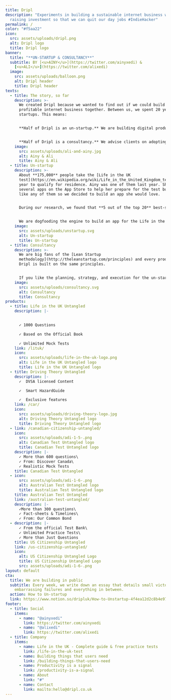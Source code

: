 ```yaml
---
title: Dripl
description: "Experiments in building a sustainable internet business without
  raising investment so that we can quit our day jobs #IndieHacker"
permalink: /
color: "#f5aa22"
icon:
  src: assets/uploads/dripl.png
  alt: Dripl logo
  title: Dripl logo
banner:
  title: "**UN-STARTUP & CONSULTANCY**"
  subtitle: BY [<u>AINY</u>](https://twitter.com/ainyxedi) &
    [<u>ALI</u>](https://twitter.com/alixedi)
  image:
    src: assets/uploads/balloon.png
    alt: Dripl header
    title: Dripl header
texts:
  - title: The story, so far
    description: >-
      We created Dripl because we wanted to find out if we could build a
      profitable internet business together. Between us, we spent 20 years at
      startups. This means:


      **Half of Dripl is an un-startup.** We are building digital products but we are not seeking hockey stick growth, looking for venture capital, or working 100-hour weeks.


      **Half of Dripl is a consultancy.** We advise clients on adopting Lean Startup principles in the enterprise. This helps us fund the un-startup, but we are also very good at this.
    image:
      src: assets/uploads/ali-and-ainy.jpg
      alt: Ainy & Ali
      title: Ainy & Ali
  - title: Un-startup
    description: >-
      About **175,000** people take the [Life in the UK
      test](https://en.wikipedia.org/wiki/Life_in_the_United_Kingdom_test) every
      year to qualify for residence. Ainy was one of them last year. She tried
      several apps on the App Store to help her prepare for the test but didn't
      like any of them so we decided to build an app she would love.


      During our research, we found that **5 out of the top 20** best-selling apps on the App Store were for test-preparation so we took a step back & built an engine that transforms a spreadsheet of multiple-choice questions into a beautiful, singing-and-dancing test-preparation app for the iPhone.


      We are dogfooding the engine to build an app for the Life in the UK test. This will be followed by more test-preparation apps until we feel we have something reproducible. At this point, we might launch the engine as a **no-code solution for building test-preparation apps.**
    image:
      src: assets/uploads/unstartup.svg
      alt: Un-startup
      title: Un-startup
  - title: Consultancy
    description: >-
      We are big fans of the [Lean Startup
      methodology](http://theleanstartup.com/principles) and every product at
      Dripl is built on the same principles.


      If you like the planning, strategy, and execution for the un-startup, **we can help you do the same** for your product or business. [Please reach out  ](mailto:hello@dripl.co.uk) and we will be happy to discuss if we can help you and how.
    image:
      src: assets/uploads/consultancy.svg
      alt: Consultancy
      title: Consultancy
products:
  - title: Life in the UK Untangled
    description: |-
      

      ✓ 1000 Questions

      ✓ Based on the Official Book

      ✓ Unlimited Mock Tests
    link: /lituk/
    icon:
      src: assets/uploads/life-in-the-uk-logo.png
      alt: Life in the UK Untangled logo
      title: Life in the UK Untangled logo
  - title: Driving Theory Untangled
    description: |-
      ✓  DVSA licensed Content

      ✓  Smart HazardGuide

      ✓  Exclusive features
    link: /car/
    icon:
      src: assets/uploads/driving-theory-logo.jpg
      alt: Driving Theory Untangled logo
      title: Driving Theory Untangled logo
  - link: /canadian-citizenship-untangled/
    icon:
      src: assets/uploads/adi-1-5-.png
      alt: Canadian Test Untangled logo
      title: Canadian Test Untangled logo
    description: |-
      ✓ More than 600 questions\
      ✓ From: Discover Canada\
      ✓ Realistic Mock Tests
    title: Canadian Test Untangled
  - icon:
      src: assets/uploads/adi-1-6-.png
      alt: Australian Test Untangled logo
      title: Australian Test Untangled logo
    title: Australian Test Untangled
    link: /australian-test-untangled/
    description: |-
      ✓More than 300 questions\
      ✓ Fact-sheets & Timelines\
      ✓ From: Our Common Bond
  - description: |-
      ✓ From the official Test Bank\
      ✓ Unlimited Practice Tests\
      ✓ More than Just Questions
    title: US Citizenship Untangled
    link: /us-citizenship-untangled/
    icon:
      alt: US Citizenship Untangled Logo
      title: US Citizenship Untangled Logo
      src: assets/uploads/adi-1-6-.png
layout: default
cta:
  title: We are building in public
  subtitle: Every week, we write down an essay that details small victories,
    embarrassing failures and everything in between.
  action: How to Un-startup
  link: https://www.notion.so/dripluk/How-to-Unstartup-4f4ea12d2c8b4e97be3fce5667a08d17
footer:
  - title: Social
    items:
      - name: "@ainyxedi"
        link: https://twitter.com/ainyxedi
      - name: "@alixedi"
        link: https://twitter.com/alixedi
  - title: Company
    items:
      - name: Life in the UK - Complete guide & free practice tests
        link: /life-in-the-uk-test
      - name: Building things that users need
        link: /building-things-that-users-need
      - name: Productivity is a signal
        link: /productivity-is-a-signal
      - name: About
        link: "#"
      - name: Contact
        link: mailto:hello@dripl.co.uk
---
```

